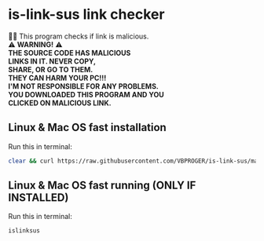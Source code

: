 # is-link-sus link checker
:male_detective: This program checks if link is malicious.
<br>
⚠️ **WARNING!** ⚠️
<br>
**THE SOURCE CODE HAS MALICIOUS**
<br>
**LINKS IN IT. NEVER COPY,**
<br>
**SHARE, OR GO TO THEM.**
<br>
**THEY CAN HARM YOUR PC!!!**
<br>
**I'M NOT RESPONSIBLE FOR ANY PROBLEMS.**
<br>
**YOU DOWNLOADED THIS PROGRAM AND YOU**
<br>
**CLICKED ON MALICIOUS LINK.**
<br>
## Linux & Mac OS fast installation
Run this in terminal:
```bash
clear && curl https://raw.githubusercontent.com/VBPROGER/is-link-sus/main/isLinkSUS > islinksus && chmod +x islinksus
```
## Linux & Mac OS fast running (ONLY IF INSTALLED)
Run this in terminal:
```bash
islinksus
```
